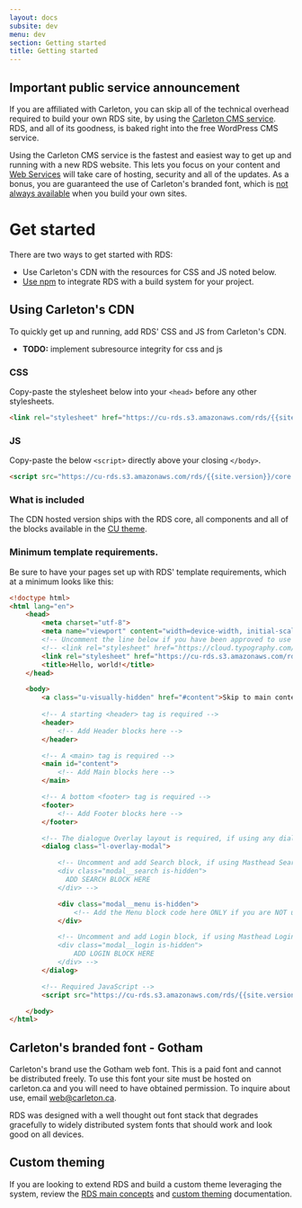 ```yaml
---
layout: docs
subsite: dev
menu: dev
section: Getting started
title: Getting started
---
```

## Important public service announcement

If you are affiliated with Carleton, you can skip all of the technical overhead required to build your own RDS site, by using the [Carleton CMS service](https://carleton.ca/webservices/request-a-website/). RDS, and all of its goodness, is baked right into the free WordPress CMS service.

Using the Carleton CMS service is the fastest and easiest way to get up and running with a new RDS website. This lets you focus on your content and [Web Services](https://carleton.ca/webservices) will take care of hosting, security and all of the updates. As a bonus, you are guaranteed the use of Carleton's branded font, which is [not always available](#carleton%27s-branded-font---gotham) when you build your own sites.

# Get started

There are two ways to get started with RDS:

 - Use Carleton's CDN with the resources for CSS and JS noted below.
 - [Use npm](starter-packages/#install-rds-with-npm) to integrate RDS with a build system for your project.

## Using Carleton's CDN

To quickly get up and running, add RDS' CSS and JS from Carleton's CDN.

 - **TODO:** implement subresource integrity for css and js

### CSS

Copy-paste the stylesheet <link> below into your `<head>` before any other stylesheets.

```html
<link rel="stylesheet" href="https://cu-rds.s3.amazonaws.com/rds/{{site.version}}/core.css.gz" media="print" onload="this.media='all'">
```

### JS

Copy-paste the below `<script>` directly above your closing `</body>`.

```html
<script src="https://cu-rds.s3.amazonaws.com/rds/{{site.version}}/core.js.gz" crossorigin="anonymous">
```

### What is included

The CDN hosted version ships with the RDS core, all components and all of the blocks available in the [CU theme](#).

### Minimum template requirements.

Be sure to have your pages set up with RDS' template requirements, which at a minimum looks like this:

```html
<!doctype html>
<html lang="en">
    <head>
        <meta charset="utf-8">
        <meta name="viewport" content="width=device-width, initial-scale=1, shrink-to-fit=no">
        <!-- Uncomment the line below if you have been approved to use the CU's paid Gotham font -->
        <!-- <link rel="stylesheet" href="https://cloud.typography.com/6307052/6118752/css/fonts.css" /> -->
        <link rel="stylesheet" href="https://cu-rds.s3.amazonaws.com/rds/{{site.version}}/core.css.gz" media="print" onload="this.media='all'">
        <title>Hello, world!</title>
    </head>

    <body>
        <a class="u-visually-hidden" href="#content">Skip to main content</a>
        
        <!-- A starting <header> tag is required -->
        <header>
            <!-- Add Header blocks here -->
        </header>

        <!-- A <main> tag is required -->
        <main id="content">
            <!-- Add Main blocks here -->
        </main>

        <!-- A bottom <footer> tag is required -->
        <footer>
            <!-- Add Footer blocks here -->
        </footer>

        <!-- The dialogue Overlay layout is required, if using any dialogue blocks or mobile menu. -->
        <dialog class="l-overlay-modal">

            <!-- Uncomment and add Search block, if using Masthead Search  
            <div class="modal__search is-hidden">
              ADD SEARCH BLOCK HERE
            </div> -->

            <div class="modal__menu is-hidden">
                <!-- Add the Menu block code here ONLY if you are NOT using a SideNav and want a menu-->
            </div>

            <!-- Uncomment and add Login block, if using Masthead Login 
            <div class="modal__login is-hidden">
                ADD LOGIN BLOCK HERE
            </div> -->
        </dialog>

        <!-- Required JavaScript -->
        <script src="https://cu-rds.s3.amazonaws.com/rds/{{site.version}}/core.js.gz" crossorigin="anonymous"></script>

    </body>
</html>
```

## Carleton's branded font - Gotham

Carleton's brand use the Gotham web font. This is a paid font and cannot be distributed freely. To use this font your site must be hosted on carleton.ca and you will need to have obtained permission.  To inquire about use, email [web@carleton.ca](mailto:web@carleton.ca).

RDS was designed with a well thought out font stack that degrades gracefully to widely distributed system fonts that should work and look good on all devices.

## Custom theming

If you are looking to extend RDS and build a custom theme leveraging the system, review the [RDS main concepts]({{site.url}}dev/main-concepts/) and [custom theming]({{site.url}}dev/custom-theming/) documentation.
